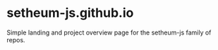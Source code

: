 # setheum-js.github.io
Simple landing and project overview page for the setheum-js family of repos. 
